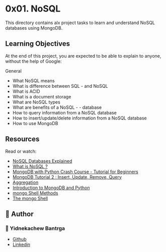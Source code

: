 # 0x01. NoSQL
This directory contains alx project tasks to learn and understand NoSQL databases using MongoDB.
## Learning Objectives
At the end of this project, you are expected to be able to explain to anyone, without the help of Google:

General
- What NoSQL means
- What is difference between SQL - and NoSQL
- What is ACID
- What is a document storage
- What are NoSQL types
- What are benefits of a NoSQL - - database
- How to query information from a NoSQL database
- How to insert/update/delete information from a NoSQL database
- How to use MongoDB

## Resources

Read or watch:

- [NoSQL Databases Explained](https://riak.com/resources/nosql-databases/)
- [What is NoSQL ?](https://www.youtube.com/watch?v=qUV2j3XBRHc)
- [MongoDB with Python Crash Course - Tutorial for Beginners](https://www.youtube.com/watch?v=E-1xI85Zog8)
- [MongoDB Tutorial 2 : Insert, Update, Remove, Query](https://www.youtube.com/watch?v=CB9G5Dvv-EE)
- [Aggregation](https://www.mongodb.com/docs/manual/aggregation/)
- [Introduction to MongoDB and Python](https://realpython.com/introduction-to-mongodb-and-python/)
- [mongo Shell Methods](https://www.mongodb.com/docs/manual/reference/method/)
- [The mongo Shell](https://www.mongodb.com/docs)

## :pencil: **Author**
### :man: Yidnekachew Bantrga
- [Github](https://github.com/Yidne21)
- [Linkedin](https://www.linkedin.com/in/yidnekachew-bantrga-801376234/)


